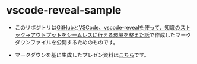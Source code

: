 # vscode-reveal-sample

- このリポジトリは[GitHubとVSCode、vscode-revealを使って、知識のストック→アウトプットをシームレスに行える環境を整えた話](https://qiita.com/yoyoyo_pg/items/413729f47854af2e644b)で作成したマークダウンファイルを公開するためのものです。

- マークダウンを基に生成したプレゼン資料は[こちら](https://yoyoyo-pg.github.io/vscode-reveal-sample/)です。

